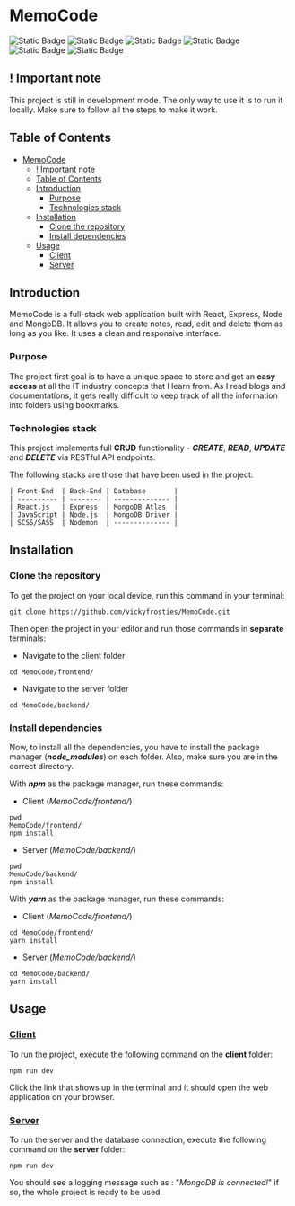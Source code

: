 # MemoCode

![Static Badge](https://img.shields.io/badge/react-grey?style=for-the-badge&logo=react)
![Static Badge](https://img.shields.io/badge/javascript-F7DF1E?style=for-the-badge&logo=javascript&logoColor=white)
![Static Badge](https://img.shields.io/badge/express-white?style=for-the-badge&logo=express&logoColor=black)
![Static Badge](https://img.shields.io/badge/node.js-5FA04E?style=for-the-badge&logo=node.js&logoColor=white)
![Static Badge](https://img.shields.io/badge/mongodb-56a94c?style=for-the-badge&logo=mongodb&logoColor=white)
![Static Badge](https://img.shields.io/badge/sass-CC6699?style=for-the-badge&logo=sass&logoColor=white)

## ! Important note

This project is still in development mode. The only way to use it is to run it locally. Make sure to follow all the steps to make it work.

## Table of Contents

- [MemoCode](#memocode)
  - [! Important note](#-important-note)
  - [Table of Contents](#table-of-contents)
  - [Introduction](#introduction)
    - [Purpose](#purpose)
    - [Technologies stack](#technologies-stack)
  - [Installation](#installation)
    - [Clone the repository](#clone-the-repository)
    - [Install dependencies](#install-dependencies)
  - [Usage](#usage)
    - [Client](#client)
    - [Server](#server)

## Introduction

MemoCode is a full-stack web application built with React, Express, Node and MongoDB. It allows you to create notes, read, edit and delete them as long as you like. It uses a clean and responsive interface.

### Purpose

The project first goal is to have a unique space to store and get an **easy access** at all the IT industry concepts that I learn from. As I read blogs and documentations, it gets really difficult to keep track of all the information into folders using bookmarks.

### Technologies stack

This project implements full **CRUD** functionality - **_CREATE_**, **_READ_**, **_UPDATE_** and **_DELETE_** via RESTful API endpoints.

The following stacks are those that have been used in the project:

```
| Front-End  | Back-End | Database       |
| ---------- | -------- | -------------- |
| React.js   | Express  | MongoDB Atlas  |
| JavaScript | Node.js  | MongoDB Driver |
| SCSS/SASS  | Nodemon  | -------------- |
```

## Installation

### Clone the repository

To get the project on your local device, run this command in your terminal:

```
git clone https://github.com/vickyfrosties/MemoCode.git
```

Then open the project in your editor and run those commands in **separate** terminals:

- Navigate to the client folder

```
cd MemoCode/frontend/
```

- Navigate to the server folder

```
cd MemoCode/backend/
```

### Install dependencies

Now, to install all the dependencies, you have to install the package manager (**_node_modules_**) on each folder. Also, make sure you are in the correct directory.

With **_npm_** as the package manager, run these commands:

- Client (_MemoCode/frontend/_)

```
pwd
MemoCode/frontend/
npm install
```

- Server (_MemoCode/backend/_)

```
pwd
MemoCode/backend/
npm install
```

With **_yarn_** as the package manager, run these commands:

- Client (_MemoCode/frontend/_)

```
cd MemoCode/frontend/
yarn install
```

- Server (_MemoCode/backend/_)

```
cd MemoCode/backend/
yarn install
```

## Usage

### [Client](frontend/README.md)

To run the project, execute the following command on the **client** folder:

```
npm run dev
```

Click the link that shows up in the terminal and it should open the web application on your browser.

### [Server](backend/README.md)

To run the server and the database connection, execute the following command on the **server** folder:

```
npm run dev
```

You should see a logging message such as : "_MongoDB is connected!_" if so, the whole project is ready to be used.

